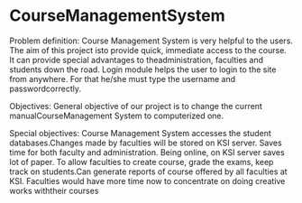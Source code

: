 # CourseManagementSystem

Problem definition:
Course Management System is very helpful to the users. The aim of this project isto provide quick, immediate access to the course. 
It can provide special advantages to theadministration, faculties and students down the road. Login module helps the user to login to the site from anywhere.
For that he/she must type the username and passwordcorrectly.

Objectives:
General objective of our project is to change the current manualCourseManagement System to computerized one. 


Special objectives:
Course Management System accesses the student databases.Changes made by faculties will be stored on KSI server.
Saves time for both faculty and administration.
Being online, on KSI server saves lot of paper.
To allow faculties to create course, grade the exams, keep track on students.Can generate reports of course offered by all faculties at KSI.
Faculties would have more time now to concentrate on doing creative works withtheir courses
